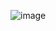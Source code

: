 ![image](https://github.com/Vicky2509/Amazon-Sales-Report-Dashboard/assets/77223381/83d223ab-6e9a-4bca-a631-d34c4593868b)
